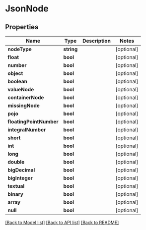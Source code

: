 # JsonNode

## Properties
Name | Type | Description | Notes
------------ | ------------- | ------------- | -------------
**nodeType** | **string** |  | [optional] 
**float** | **bool** |  | [optional] 
**number** | **bool** |  | [optional] 
**object** | **bool** |  | [optional] 
**boolean** | **bool** |  | [optional] 
**valueNode** | **bool** |  | [optional] 
**containerNode** | **bool** |  | [optional] 
**missingNode** | **bool** |  | [optional] 
**pojo** | **bool** |  | [optional] 
**floatingPointNumber** | **bool** |  | [optional] 
**integralNumber** | **bool** |  | [optional] 
**short** | **bool** |  | [optional] 
**int** | **bool** |  | [optional] 
**long** | **bool** |  | [optional] 
**double** | **bool** |  | [optional] 
**bigDecimal** | **bool** |  | [optional] 
**bigInteger** | **bool** |  | [optional] 
**textual** | **bool** |  | [optional] 
**binary** | **bool** |  | [optional] 
**array** | **bool** |  | [optional] 
**null** | **bool** |  | [optional] 

[[Back to Model list]](../README.md#documentation-for-models) [[Back to API list]](../README.md#documentation-for-api-endpoints) [[Back to README]](../README.md)



